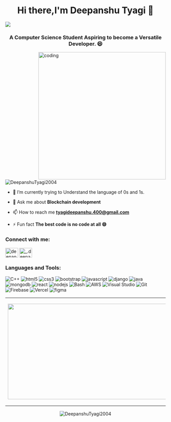 <h1 align="center">Hi there,I'm Deepanshu Tyagi 👋</h1>
<img src="https://user-images.githubusercontent.com/73097560/115834477-dbab4500-a447-11eb-908a-139a6edaec5c.gif">
<h3 align="center">A Computer Science Student Aspiring to become a Versatile Developer. 😄</h3>
<img align ="right" alt="coding" width="400" src="https://user-images.githubusercontent.com/55389276/140866485-8fb1c876-9a8f-4d6a-98dc-08c4981eaf70.gif">
<p align="left"> <img src="https://komarev.com/ghpvc/?username=DeepanshuTyagi2004&label=Profile%20views&color=0e75b6&style=flat" alt="DeepanshuTyagi2004" /> </p>

- 🌱 I’m currently trying to Understand the language of 0s and 1s.

- 💬 Ask me about **Blockchain development**

- 📫 How to reach me **tyagideepanshu.400@gmail.com**

- ⚡ Fun fact **The best code is no code at all 😄**

<h3 align="left">Connect with me:</h3>
<p align="left">
  
<a href="https://www.linkedin.com/in/deepanshu-tyagi-2765a9211" target="_blank"><img align="center" src="https://cdn.jsdelivr.net/npm/simple-icons@v3/icons/linkedin.svg" alt="deepanshu-tyagi-6a144a221" height="30" width="40" /></a>
<a href="https://www.instagram.com/_.deepanshu78._/" target="_blank"><img align="center" src="https://cdn.jsdelivr.net/npm/simple-icons@v3/icons/instagram.svg" alt="_.deepanshu78._" height="30" width="40" /></a>
</p>

<h3 align="left">Languages and Tools:</h3>
 <p align="left">
  
<!--  Bootstrap  -->
 
<img alt="C++" src="https://img.shields.io/badge/C%2B%2B-00599C?style=for-the-badge&logo=c%2B%2B&logoColor=white">
  
 <img src="https://img.shields.io/badge/html5-%23E34F26.svg?style=for-the-badge&logo=html5&logoColor=white" alt="html5"/>
  
  <img src="https://img.shields.io/badge/css3-%231572B6.svg?style=for-the-badge&logo=css3&logoColor=white" alt="css3"/> 
  
  <img src="https://img.shields.io/badge/bootstrap-%23563D7C.svg?style=for-the-badge&logo=bootstrap&logoColor=white" alt="bootstrap"> 
  
<img src="https://img.shields.io/badge/JavaScript-F7DF1E?style=for-the-badge&logo=JavaScript&logoColor=white" alt="javascript"/>
        
 <img src="https://img.shields.io/badge/django-6DA55F?style=for-the-badge&logo=django&logoColor=white" alt="django"/>
  
<img src="https://img.shields.io/badge/Java-ED8B00?style=for-the-badge&logo=java&logoColor=white" alt="java"/>
  
  <img src="https://img.shields.io/badge/MongoDB-4EA94B?style=for-the-badge&logo=mongodb&logoColor=white" alt="mongodb"/>
 
  <img src="https://img.shields.io/badge/React-20232A?style=for-the-badge&logo=react&logoColor=61DAFB" alt="react"/>
  
  <img src="https://img.shields.io/badge/node.js-6DA55F?style=for-the-badge&logo=node.js&logoColor=white" alt="nodejs"/>
  
  <img alt="Bash" src="https://img.shields.io/badge/Shell_Script-121011?style=for-the-badge&logo=gnu-bash&logoColor=white">
  
  <img alt="AWS" src ="https://img.shields.io/badge/Amazon_AWS-232F3E?style=for-the-badge&logo=amazon-aws&logoColor=white">
  
  <img alt="Visual Studio" src ="https://img.shields.io/badge/VisualStudio-0078d7?style=for-the-badge&logo=VisualStudio&logoColor=white">
 
 <img src="https://img.shields.io/badge/Git-%23E34F26.svg?style=for-the-badge&logo=Git&logoColor=white" alt="Git"/>
  
 <img src="https://img.shields.io/badge/Firebase-%23316192.svg?style=for-the-badge&logo=Firebase&logoColor=white" alt="Firebase"/>
  
  <img alt="Vercel" src ="https://img.shields.io/badge/Vercel-000000?style=for-the-badge&logo=vercel&logoColor=white">  
      
  <img src="https://img.shields.io/badge/FIGMA-239120?&style=for-the-badge&logo=figma&logoColor=white" alt="figma"/>
  
  
  
</p>
<table>
<tr>
  <td align="center">
  <p align="center">
  <a href="https://github.com/DeepanshuTyagi2004">
    <img align="center" height="300px" width="600" src="https://github-readme-streak-stats.herokuapp.com/?user=DeepanshuTyagi2004&"/>
  </a>
  </td>
  <td align="center">
  <a href="https://github.com/DeepanshuTyagi2004">
  <img align="center" height="200px" width="600" src="https://github-readme-stats.vercel.app/api?username=DeepanshuTyagi2004" />
  </a>
  </td>
</p>
</details>
</table>
<p align="center"><img align="center" src="https://github-readme-stats.vercel.app/api/top-langs/?username=DeepanshuTyagi2004&layout=compact" alt="DeepanshuTyagi2004" /></p>


